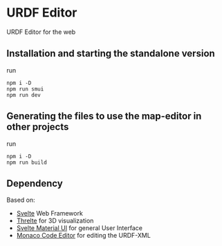 # URDF Editor
URDF Editor for the web


## Installation and starting the standalone version

run

```
npm i -D
npm run smui
npm run dev
```

## Generating the files to use the map-editor in other projects

run

```
npm i -D
npm run build
```


## Dependency

Based on:
 - [Svelte](https://svelte.dev) Web Framework
 - [Threlte](https://threlte.xyz) for 3D visualization
 - [Svelte Material UI](https://sveltematerialui.com/) for general User Interface
 - [Monaco Code Editor](https://microsoft.github.io/monaco-editor/) for editing the URDF-XML